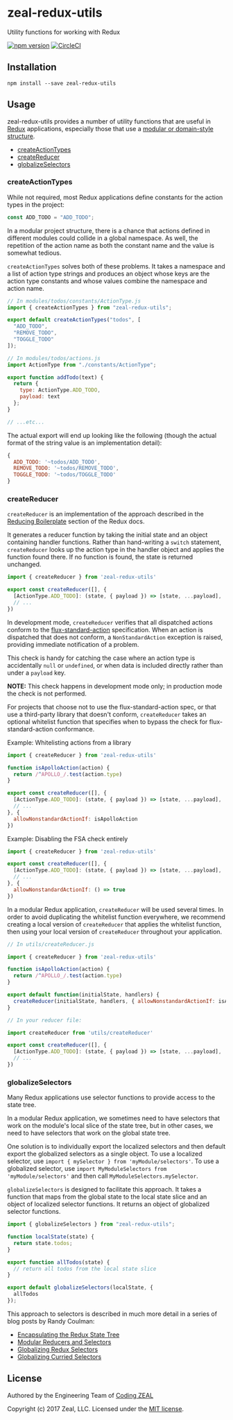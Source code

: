 # zeal-redux-utils

Utility functions for working with Redux

[![npm version](https://img.shields.io/npm/v/zeal-redux-utils.svg)](https://www.npmjs.com/package/zeal-redux-utils)
[![CircleCI](https://circleci.com/gh/CodingZeal/zeal-redux-utils.svg?style=shield&circle-token=5a1df123336a821e7cb7e8b94350e41c1e7e07da)](https://circleci.com/gh/CodingZeal/zeal-redux-utils)

## Installation

```
npm install --save zeal-redux-utils
```

## Usage

zeal-redux-utils provides a number of utility functions that are useful in [Redux](http://redux.js.org/) applications, especially those that use a [modular or domain-style structure](https://jaysoo.ca/2016/02/28/organizing-redux-application/).

* [createActionTypes](#createactiontypes)
* [createReducer](#createreducer)
* [globalizeSelectors](#globalizeselectors)

### createActionTypes

While not required, most Redux applications define constants for the action types in the project:

```js
const ADD_TODO = "ADD_TODO";
```

In a modular project structure, there is a chance that actions defined in different modules could collide in a global namespace. As well, the repetition of the action name as both the constant name and the value is somewhat tedious.

`createActionTypes` solves both of these problems. It takes a namespace and a list of action type strings and produces an object whose keys are the action type constants and whose values combine the namespace and action name.

```js
// In modules/todos/constants/ActionType.js
import { createActionTypes } from "zeal-redux-utils";

export default createActionTypes("todos", [
  "ADD_TODO",
  "REMOVE_TODO",
  "TOGGLE_TODO"
]);

// In modules/todos/actions.js
import ActionType from "./constants/ActionType";

export function addTodo(text) {
  return {
    type: ActionType.ADD_TODO,
    payload: text
  };
}

// ...etc...
```

The actual export will end up looking like the following (though the actual format of the string value is an implementation detail):

```js
{
  ADD_TODO: '~todos/ADD_TODO',
  REMOVE_TODO: '~todos/REMOVE_TODO',
  TOGGLE_TODO: '~todos/TOGGLE_TODO'
}
```

### createReducer

`createReducer` is an implementation of the approach described in the [Reducing Boilerplate](http://redux.js.org/docs/recipes/ReducingBoilerplate.html#generating-reducers) section of the Redux docs.

It generates a reducer function by taking the initial state and an object containing handler functions. Rather than hand-writing a `switch` statement, `createReducer` looks up the action type in the handler object and applies the function found there. If no function is found, the state is returned unchanged.

```js
import { createReducer } from 'zeal-redux-utils'

export const createReducer([], {
  [ActionType.ADD_TODO]: (state, { payload }) => [state, ...payload],
  // ...
})
```

In development mode, `createReducer` verifies that all dispatched actions conform to the [flux-standard-action](https://github.com/acdlite/flux-standard-action) specification. When an action is dispatched that does not conform, a `NonStandardAction` exception is raised, providing immediate notification of a problem.

This check is handy for catching the case where an action type is accidentally `null` or `undefined`, or when data is included directly rather than under a `payload` key.

**NOTE:** This check happens in development mode only; in production mode the check is not performed.

For projects that choose not to use the flux-standard-action spec, or that use a third-party library that doesn't conform, `createReducer` takes an optional whitelist function that specifies when to bypass the check for flux-standard-action conformance.

Example: Whitelisting actions from a library

```js
import { createReducer } from 'zeal-redux-utils'

function isApolloAction(action) {
  return /^APOLLO_/.test(action.type)
}

export const createReducer([], {
  [ActionType.ADD_TODO]: (state, { payload }) => [state, ...payload],
  // ...
}, {
  allowNonstandardActionIf: isApolloAction
})
```

Example: Disabling the FSA check entirely

```js
import { createReducer } from 'zeal-redux-utils'

export const createReducer([], {
  [ActionType.ADD_TODO]: (state, { payload }) => [state, ...payload],
  // ...
}, {
  allowNonstandardActionIf: () => true
})
```

In a modular Redux application, `createReducer` will be used several times. In order to avoid duplicating the whitelist function everywhere, we recommend creating a local version of `createReducer` that applies the whitelist function, then using your local version of `createReducer` throughout your application.

```js
// In utils/createReducer.js

import { createReducer } from 'zeal-redux-utils'

function isApolloAction(action) {
  return /^APOLLO_/.test(action.type)
}

export default function(initialState, handlers) {
  createReducer(initialState, handlers, { allowNonstandardActionIf: isApolloAction })
}

// In your reducer file:

import createReducer from 'utils/createReducer'

export const createReducer([], {
  [ActionType.ADD_TODO]: (state, { payload }) => [state, ...payload],
  // ...
})
```

### globalizeSelectors

Many Redux applications use selector functions to provide access to the state tree.

In a modular Redux application, we sometimes need to have selectors that work on the module's local slice of the state tree, but in other cases, we need to have selectors that work on the global state tree.

One solution is to individually export the localized selectors and then default export the globalized selectors as a single object. To use a localized selector, use `import { mySelector } from 'myModule/selectors'`. To use a globalized selector, use `import MyModuleSelectors from 'myModule/selectors'` and then call `MyModuleSelectors.mySelector`.

`globalizeSelectors` is designed to facilitate this approach. It takes a function that maps from the global state to the local state slice and an object of localized selector functions. It returns an object of globalized selector functions.

```js
import { globalizeSelectors } from "zeal-redux-utils";

function localState(state) {
  return state.todos;
}

export function allTodos(state) {
  // return all todos from the local state slice
}

export default globalizeSelectors(localState, {
  allTodos
});
```

This approach to selectors is described in much more detail in a series of blog posts by Randy Coulman:

* [Encapsulating the Redux State Tree](http://randycoulman.com/blog/2016/09/13/encapsulating-the-redux-state-tree/)
* [Modular Reducers and Selectors](http://randycoulman.com/blog/2016/09/27/modular-reducers-and-selectors/)
* [Globalizing Redux Selectors](http://randycoulman.com/blog/2016/11/29/globalizing-redux-selectors/)
* [Globalizing Curried Selectors](http://randycoulman.com/blog/2016/12/27/globalizing-curried-selectors/)

## License

Authored by the Engineering Team of [Coding ZEAL](https://codingzeal.com?utm_source=github)

Copyright (c) 2017 Zeal, LLC. Licensed under the [MIT license](LICENSE.md).
